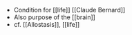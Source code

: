 - Condition for [[life]] [[Claude Bernard]]
- Also purpose of the [[brain]]
- cf. [[Allostasis]], [[life]]